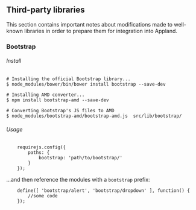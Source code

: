 ## Third-party libraries ##

This section contains important notes about modifications made to well-known libraries in order to prepare them for integration into Appland.

### Bootstrap

###### Install

```shell
# Installing the official Bootstrap library...
$ node_modules/bower/bin/bower install bootstrap --save-dev

# Installing AMD converter...
$ npm install bootstrap-amd --save-dev

# Converting Bootstrap's JS files to AMD
$ node_modules/bootstrap-amd/bootstrap-amd.js  src/lib/bootstrap/ 
```

###### Usage



		requirejs.config({
		    paths: {
		        bootstrap: 'path/to/bootstrap/'
		    }
		});

...and then reference the modules with a `bootstrap` prefix:

		define([ 'bootstrap/alert', 'bootstrap/dropdown' ], function() {
		    //some code
		});
 

